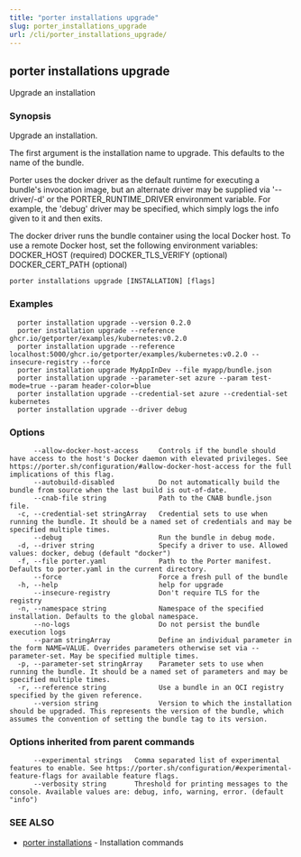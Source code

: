 ```yaml
---
title: "porter installations upgrade"
slug: porter_installations_upgrade
url: /cli/porter_installations_upgrade/
---
```

## porter installations upgrade

Upgrade an installation

### Synopsis

Upgrade an installation.

The first argument is the installation name to upgrade. This defaults to the name of the bundle.

Porter uses the docker driver as the default runtime for executing a bundle's invocation image, but an alternate driver may be supplied via '--driver/-d' or the PORTER_RUNTIME_DRIVER environment variable.
For example, the 'debug' driver may be specified, which simply logs the info given to it and then exits.

The docker driver runs the bundle container using the local Docker host. To use a remote Docker host, set the following environment variables:
  DOCKER_HOST (required)
  DOCKER_TLS_VERIFY (optional)
  DOCKER_CERT_PATH (optional)


```
porter installations upgrade [INSTALLATION] [flags]
```

### Examples

```
  porter installation upgrade --version 0.2.0
  porter installation upgrade --reference ghcr.io/getporter/examples/kubernetes:v0.2.0
  porter installation upgrade --reference localhost:5000/ghcr.io/getporter/examples/kubernetes:v0.2.0 --insecure-registry --force
  porter installation upgrade MyAppInDev --file myapp/bundle.json
  porter installation upgrade --parameter-set azure --param test-mode=true --param header-color=blue
  porter installation upgrade --credential-set azure --credential-set kubernetes
  porter installation upgrade --driver debug

```

### Options

```
      --allow-docker-host-access     Controls if the bundle should have access to the host's Docker daemon with elevated privileges. See https://porter.sh/configuration/#allow-docker-host-access for the full implications of this flag.
      --autobuild-disabled           Do not automatically build the bundle from source when the last build is out-of-date.
      --cnab-file string             Path to the CNAB bundle.json file.
  -c, --credential-set stringArray   Credential sets to use when running the bundle. It should be a named set of credentials and may be specified multiple times.
      --debug                        Run the bundle in debug mode.
  -d, --driver string                Specify a driver to use. Allowed values: docker, debug (default "docker")
  -f, --file porter.yaml             Path to the Porter manifest. Defaults to porter.yaml in the current directory.
      --force                        Force a fresh pull of the bundle
  -h, --help                         help for upgrade
      --insecure-registry            Don't require TLS for the registry
  -n, --namespace string             Namespace of the specified installation. Defaults to the global namespace.
      --no-logs                      Do not persist the bundle execution logs
      --param stringArray            Define an individual parameter in the form NAME=VALUE. Overrides parameters otherwise set via --parameter-set. May be specified multiple times.
  -p, --parameter-set stringArray    Parameter sets to use when running the bundle. It should be a named set of parameters and may be specified multiple times.
  -r, --reference string             Use a bundle in an OCI registry specified by the given reference.
      --version string               Version to which the installation should be upgraded. This represents the version of the bundle, which assumes the convention of setting the bundle tag to its version.
```

### Options inherited from parent commands

```
      --experimental strings   Comma separated list of experimental features to enable. See https://porter.sh/configuration/#experimental-feature-flags for available feature flags.
      --verbosity string       Threshold for printing messages to the console. Available values are: debug, info, warning, error. (default "info")
```

### SEE ALSO

* [porter installations](/cli/porter_installations/)	 - Installation commands

